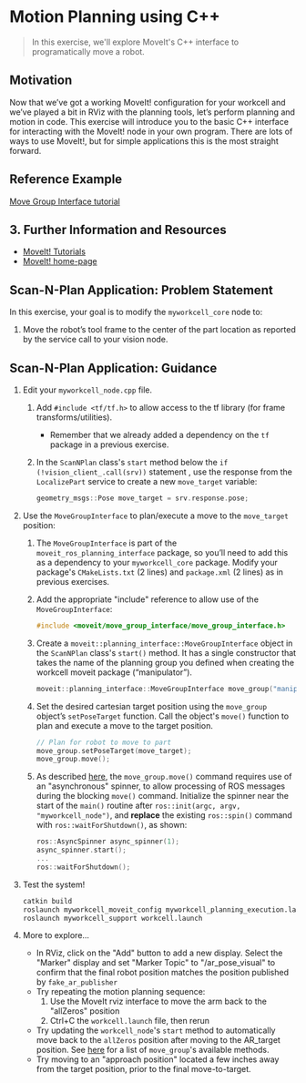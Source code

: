 # Motion Planning using C++
>In this exercise, we'll explore MoveIt's C++ interface to programatically move a robot. 


## Motivation
Now that we’ve got a working MoveIt! configuration for your workcell and we’ve played a bit in RViz with the planning tools, let’s perform planning and motion in code. This exercise will introduce you to the basic C++ interface for interacting with the MoveIt! node in your own program. There are lots of ways to use MoveIt!, but for simple applications this is the most straight forward.

## Reference Example
[Move Group Interface tutorial](http://docs.ros.org/kinetic/api/moveit_tutorials/html/doc/pr2_tutorials/planning/src/doc/move_group_interface_tutorial.html#setup)

## 3. Further Information and Resources
 * [MoveIt! Tutorials](http://docs.ros.org/kinetic/api/moveit_tutorials/html/)
 * [MoveIt! home-page](http://moveit.ros.org/)

## Scan-N-Plan Application: Problem Statement
In this exercise, your goal is to modify the `myworkcell_core` node to:

 1. Move the robot’s tool frame to the center of the part location as reported by the service call to your vision node.

## Scan-N-Plan Application: Guidance

 1. Edit your `myworkcell_node.cpp` file.

    1. Add `#include <tf/tf.h>` to allow access to the tf library (for frame transforms/utilities).

       * Remember that we already added a dependency on the `tf` package in a previous exercise.

    1. In the `ScanNPlan` class's `start` method below the `if (!vision_client_.call(srv))` statement , use the response from the `LocalizePart` service to create a new `move_target` variable:

       ```c++
       geometry_msgs::Pose move_target = srv.response.pose;
       ```

 1. Use the `MoveGroupInterface` to plan/execute a move to the `move_target` position:

    1. The `MoveGroupInterface` is part of the `moveit_ros_planning_interface` package, so you’ll need to add this as a dependency to your `myworkcell_core` package. Modify your package's `CMakeLists.txt` (2 lines) and `package.xml` (2 lines) as in previous exercises.

    1. Add the appropriate "include" reference to allow use of the `MoveGroupInterface`:

       ```c++
       #include <moveit/move_group_interface/move_group_interface.h>

    1. Create a `moveit::planning_interface::MoveGroupInterface` object in the `ScanNPlan` class's `start()` method. It has a single constructor that takes the name of the planning group you defined when creating the workcell moveit package (“manipulator”).

       ```c++
       moveit::planning_interface::MoveGroupInterface move_group("manipulator");
       ```

    1. Set the desired cartesian target position using the `move_group` object’s `setPoseTarget` function. Call the object's `move()` function to plan and execute a move to the target position.

       ```c++
       // Plan for robot to move to part     
       move_group.setPoseTarget(move_target); 
       move_group.move();
       ```

    1. As described [here](http://docs.ros.org/jade/api/moveit_ros_planning_interface/html/classmoveit_1_1planning__interface_1_1MoveGroup.html#a4c63625e2e9eb5c342d1fc6732bd8cf7), the `move_group.move()` command requires use of an "asynchronous" spinner, to allow processing of ROS messages during the blocking `move()` command.  Initialize the spinner near the start of the `main()` routine after `ros::init(argc, argv, "myworkcell_node")`, and **replace** the existing `ros::spin()` command with `ros::waitForShutdown()`, as shown:

       ```c++
       ros::AsyncSpinner async_spinner(1);
       async_spinner.start();
       ...
       ros::waitForShutdown();
       ```

 1. Test the system!

    ``` bash
    catkin build
    roslaunch myworkcell_moveit_config myworkcell_planning_execution.launch
    roslaunch myworkcell_support workcell.launch
    ```

 1. More to explore...
    * In RViz, click on the  "Add" button to add a new display. Select the "Marker" display and set "Marker Topic" to "/ar_pose_visual" to confirm that the final robot position matches the position published by `fake_ar_publisher`
    * Try repeating the motion planning sequence:
      1. Use the MoveIt rviz interface to move the arm back to the "allZeros" position
      1. Ctrl+C the `workcell.launch` file, then rerun
    * Try updating the `workcell_node`'s `start` method to automatically move back to the `allZeros` position after moving to the AR_target position.  See [here](http://docs.ros.org/kinetic/api/moveit_ros_planning_interface/html/classmoveit_1_1planning__interface_1_1MoveGroupInterface.html) for a list of `move_group`'s available methods.
    * Try moving to an "approach position" located a few inches away from the target position, prior to the final move-to-target.
